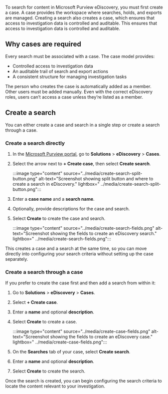To search for content in Microsoft Purview eDiscovery, you must first create a case. A case provides the workspace where searches, holds, and exports are managed. Creating a search also creates a case, which ensures that access to investigation data is controlled and auditable. This ensures that access to investigation data is controlled and auditable.

## Why cases are required

Every search must be associated with a case. The case model provides:

- Controlled access to investigation data
- An auditable trail of search and export actions
- A consistent structure for managing investigation tasks

The person who creates the case is automatically added as a member. Other users must be added manually. Even with the correct eDiscovery roles, users can’t access a case unless they’re listed as a member.

## Create a search

You can either create a case and search in a single step or create a search through a case.

### Create a search directly

1. In the [Microsoft Purview portal](https://purview.microsoft.com/?azure-portal=true), go to **Solutions** > **eDiscovery** > **Cases**.
1. Select the arrow next to **+ Create case**, then select **Create search**.

   :::image type="content" source="../media/create-search-split-button.png" alt-text="Screenshot showing split button and where to create a search in eDiscovery." lightbox=" ../media/create-search-split-button.png":::

1. Enter a **case name** and a **search name**.
1. Optionally, provide descriptions for the case and search.
1. Select **Create** to create the case and search.

   :::image type="content" source="../media/create-search-fields.png" alt-text="Screenshot showing the fields to create an eDiscovery search." lightbox=" ../media/create-search-fields.png":::

This creates a case and a search at the same time, so you can move directly into configuring your search criteria without setting up the case separately.

### Create a search through a case

If you prefer to create the case first and then add a search from within it:

1. Go to **Solutions** > **eDiscovery** > **Cases**.
1. Select **+ Create case**.
1. Enter a **name** and optional **description**.
1. Select **Create** to create a case.

   :::image type="content" source="../media/create-case-fields.png" alt-text="Screenshot showing the fields to create an eDiscovery case." lightbox=" ../media/create-case-fields.png":::

1. On the **Searches** tab of your case, select **Create search**.
1. Enter a **name** and optional **description**.
1. Select **Create** to create the search.

Once the search is created, you can begin configuring the search criteria to locate the content relevant to your investigation.
